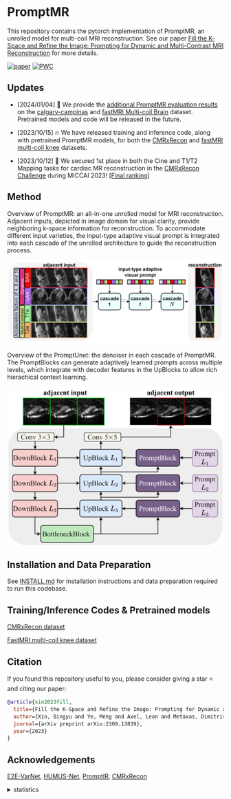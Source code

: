 # PromptMR

This repository contains the pytorch implementation of PromptMR, an unrolled model for multi-coil MRI reconstruction. See our paper [Fill the K-Space and Refine the Image: Prompting for Dynamic and Multi-Contrast MRI
Reconstruction](https://arxiv.org/abs/2309.13839) for more details.

[![paper](https://img.shields.io/badge/arXiv-Paper-<COLOR>.svg)](https://arxiv.org/abs/2309.13839)
[![PWC](https://img.shields.io/endpoint.svg?url=https://paperswithcode.com/badge/fill-the-k-space-and-refine-the-image/mri-reconstruction-on-fastmri-knee-val-8x)](https://paperswithcode.com/sota/mri-reconstruction-on-fastmri-knee-val-8x?p=fill-the-k-space-and-refine-the-image)


## Updates

- [2024/01/04] 📃 We provide the [additional PromptMR evaluation results](additional_results.md) on the [calgary-campinas](https://sites.google.com/view/calgary-campinas-dataset/mr-reconstruction-challenge?authuser=0) and [fastMRI Multi-coil Brain](https://fastmri.med.nyu.edu/) dataset. Pretrained models and code will be released in the future.

- [2023/10/15] 🔥 We have released training and inference code, along with pretrained PromptMR models, for both the [CMRxRecon](./promptmr_examples/cmrxrecon/README.md) and [fastMRI multi-coil knee](./promptmr_examples/fastmri/README.md) datasets.

- [2023/10/12] 🥇 We secured 1st place in both the Cine and T1/T2 Mapping tasks for cardiac MR reconstruction in the [CMRxRecon Challenge](https://cmrxrecon.github.io/) during MICCAI 2023! [[Final ranking]](https://www.synapse.org/#!Synapse:syn51471091/wiki/624102)

## Method

Overview of PromptMR: an all-in-one unrolled model for MRI reconstruction. Adjacent inputs, depicted in image domain for visual clarity, provide neighboring k-space information for reconstruction. To accommodate different input varieties, the input-type adaptive visual prompt is integrated into each cascade of the unrolled architecture to guide the reconstruction process.

<div align="center">
    <img src="assets/promptmr.png" width="900"/>
</div>

Overview of the PromptUnet: the denoiser in each cascade of PromptMR. The PromptBlocks can generate adaptively learned prompts across multiple levels, which integrate with decoder features in the UpBlocks to allow rich hierachical context learning.

<div align="center">
    <img src="assets/promptunet.png" width="500"/>
</div>


## Installation and Data Preparation

See [INSTALL.md](INSTALL.md) for installation instructions and data preparation required to run this codebase.

## Training/Inference Codes & Pretrained models

[CMRxRecon dataset](promptmr_examples/cmrxrecon/README.md)

[FastMRI multi-coil knee dataset](promptmr_examples/fastmri/README.md)


## Citation
If you found this repository useful to you, please consider giving a star ⭐️ and citing our paper:
```bibtex
@article{xin2023fill,
  title={Fill the K-Space and Refine the Image: Prompting for Dynamic and Multi-Contrast MRI Reconstruction},
  author={Xin, Bingyu and Ye, Meng and Axel, Leon and Metaxas, Dimitris N},
  journal={arXiv preprint arXiv:2309.13839},
  year={2023}
}
```

## Acknowledgements
[E2E-VarNet](https://github.com/facebookresearch/fastMRI), [HUMUS-Net](https://github.com/z-fabian/HUMUS-Net), [PromptIR](https://github.com/va1shn9v/PromptIR), [CMRxRecon](https://github.com/CmrxRecon/CMRxRecon)


<details>
<summary>statistics</summary>

![visitors](https://visitor-badge.laobi.icu/badge?page_id=hellopipu/PromptMR)

</details>
